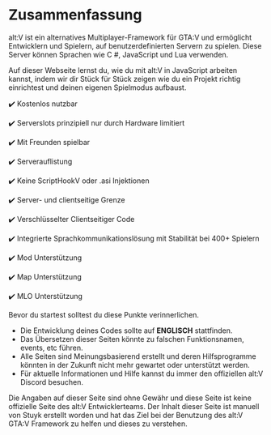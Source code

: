 # Zusammenfassung

alt:V ist ein alternatives Multiplayer-Framework für GTA:V und ermöglicht Entwicklern und Spielern, auf benutzerdefinierten Servern zu spielen. Diese Server können Sprachen wie C #, JavaScript und Lua verwenden.

Auf dieser Webseite lernst du, wie du mit alt:V in JavaScript arbeiten kannst, indem wir dir Stück für Stück zeigen wie du ein Projekt richtig einrichtest und deinen eigenen Spielmodus aufbaust.

✔️ Kostenlos nutzbar

✔️ Serverslots prinzipiell nur durch Hardware limitiert

✔️ Mit Freunden spielbar

✔️ Serverauflistung

✔️ Keine ScriptHookV oder .asi Injektionen

✔️ Server- und clientseitige Grenze

✔️ Verschlüsselter Clientseitiger Code

✔️ Integrierte Sprachkommunikationslösung mit Stabilität bei 400+ Spielern

✔️ Mod Unterstützung

✔️ Map Unterstützung

✔️ MLO Unterstützung

Bevor du startest solltest du diese Punkte verinnerlichen.

-   Die Entwicklung deines Codes sollte auf **ENGLISCH** stattfinden.
-   Das Übersetzen dieser Seiten könnte zu falschen Funktionsnamen, events, etc führen.
-   Alle Seiten sind Meinungsbasierend erstellt und deren Hilfsprogramme könnten in der Zukunft nicht mehr gewartet oder unterstützt werden.
-   Für aktuelle Informationen und Hilfe kannst du immer den offiziellen alt:V Discord besuchen.

Die Angaben auf dieser Seite sind ohne Gewähr und diese Seite ist keine offizielle Seite des alt:V Entwicklerteams.
Der Inhalt dieser Seite ist manuell von Stuyk erstellt worden und hat das Ziel bei der Benutzung des alt:V GTA:V Framework zu helfen und dieses zu verstehen.
